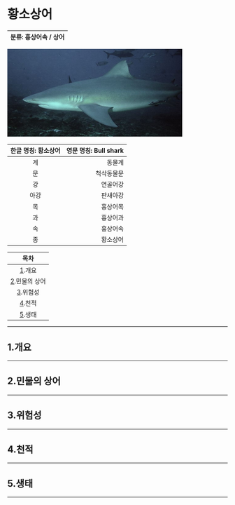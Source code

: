 황소상어
============
|분류: 흉상어속 / 상어|
|----------|

<img src="bs2.jpeg" width="400px" height="200px" title="bs"/>

|한글 명칭: 황소상어|영문 명칭: Bull shark|
|:----------------:|--------------------:|
|계|동물계|
|문|척삭동물문|
|강|연골어강|
|아강|판새아강|
|목|흉상어목|
|과|흉상어과|
|속|흉상어속|
|종|황소상어|

|목차|
|:--:|
|[1](#1.개요).개요|
|[2](#2.민물의-상어).민물의 상어|
|[3](#3.위험성).위험성|
|[4](#4.천적).천적|
|[5](#5.생태).생태|

----------------------------------------
## 1.개요
----------------------------------------
## 2.민물의 상어
----------------------------------------
## 3.위험성
----------------------------------------
## 4.천적
----------------------------------------
## 5.생태
----------------------------------------
